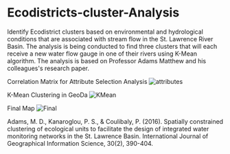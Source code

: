 # Ecodistricts-cluster-Analysis

Identify Ecodistrict clusters based on environmental and hydrological conditions that are associated with stream flow in the St. Lawrence River Basin. The analysis is being conducted to find three clusters that will each receive a new water flow gauge in one of their rivers using K-Mean algorithm. The analysis is based on Professor Adams Matthew and his colleagues's research paper.

Correlation Matrix for Attribute Selection Analysis
![attributes](https://puu.sh/E8EbS/34c8e0ec11.png)

K-Mean Clustering in GeoDa
![KMean](https://puu.sh/E8E7k/d1af639e32.png)

Final Map
![Final](https://puu.sh/E8EcU/4e6d767aa3.png)



Adams, M. D., Kanaroglou, P. S., & Coulibaly, P. (2016). Spatially constrained clustering of ecological units to facilitate the design of integrated water monitoring networks in the St. Lawrence Basin. International Journal of Geographical Information Science, 30(2), 390-404.
